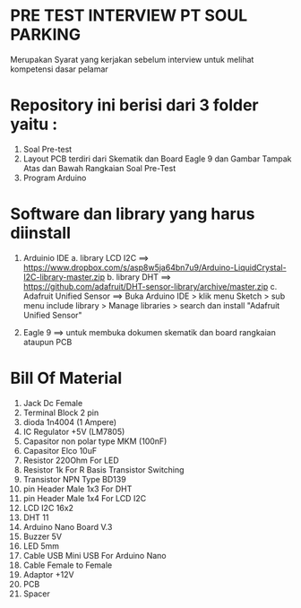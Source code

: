 # PRE TEST INTERVIEW PT SOUL PARKING
Merupakan Syarat yang kerjakan sebelum interview untuk melihat kompetensi dasar pelamar

# Repository ini berisi dari 3 folder yaitu :
1. Soal Pre-test
2. Layout PCB terdiri dari Skematik dan Board Eagle 9 dan Gambar Tampak Atas dan Bawah Rangkaian Soal Pre-Test
3. Program Arduino

# Software dan library yang harus diinstall
1. Arduinio IDE
   a. library LCD I2C ==> https://www.dropbox.com/s/asp8w5ja64bn7u9/Arduino-LiquidCrystal-I2C-library-master.zip
   b. library DHT ==> https://github.com/adafruit/DHT-sensor-library/archive/master.zip
   c. Adafruit Unified Sensor ==> Buka Arduino IDE > klik menu Sketch > sub menu include library > Manage libraries > search dan install "Adafruit Unified Sensor"
   
2. Eagle 9 ==> untuk membuka dokumen skematik dan board rangkaian ataupun PCB

# Bill Of Material
1. Jack Dc Female
2. Terminal Block 2 pin
3. dioda 1n4004 (1 Ampere)
4. IC Regulator +5V (LM7805)
5. Capasitor non polar type MKM (100nF)
6. Capasitor Elco 10uF
7. Resistor 220Ohm For LED
8. Resistor 1k For R Basis Transistor Switching
9. Transistor NPN Type BD139
10. pin Header Male 1x3 For DHT
11. pin Header Male 1x4 For LCD I2C
12. LCD I2C 16x2
13. DHT 11
14. Arduino Nano Board V.3
15. Buzzer 5V
16. LED 5mm
17. Cable USB Mini USB For Arduino Nano
18. Cable Female to Female 
19. Adaptor +12V 
20. PCB
21. Spacer
